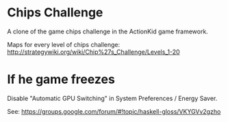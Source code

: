 # Chips Challenge

A clone of the game chips challenge in the ActionKid game framework.

Maps for every level of chips challenge:
http://strategywiki.org/wiki/Chip%27s_Challenge/Levels_1-20

# If he game freezes

Disable "Automatic GPU Switching" in System Preferences / Energy Saver. 

See: https://groups.google.com/forum/#!topic/haskell-gloss/VKYGVv2gzho
